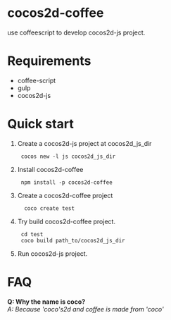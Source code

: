 cocos2d-coffee
==============

use coffeescript to develop cocos2d-js project.

Requirements
============
* coffee-script
* gulp
* cocos2d-js

Quick start
===========

1. Create a cocos2d-js project at cocos2d_js_dir

        cocos new -l js cocos2d_js_dir

2. Install cocos2d-coffee

        npm install -p cocos2d-coffee

3. Create a cocos2d-coffee project

         coco create test

4. Try build cocos2d-coffee project.

        cd test
        coco build path_to/cocos2d_js_dir

5. Run cocos2d-js project.

FAQ
===

**Q: Why the name is coco?**  
*A: Because 'coco's2d and coffee is made from 'coco'*
